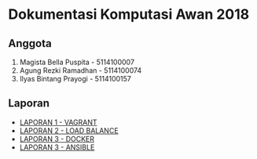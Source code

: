 # Dokumentasi Komputasi Awan 2018

## Anggota
1. Magista Bella Puspita - 5114100007 <br>
2. Agung Rezki Ramadhan - 5114100074 <br>
3. Ilyas Bintang Prayogi - 5114100157 <br>

## Laporan
* [LAPORAN 1 - VAGRANT](/laporan-1-vagrant/README.md)
* [LAPORAN 2 - LOAD BALANCE](/laporan-2-loadbalance/README.md)
* [LAPORAN 3 - DOCKER](/laporan-3-docker/README.md)
* [LAPORAN 3 - ANSIBLE](/laporan-3-ansible/README.md)
